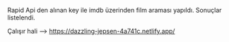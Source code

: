 Rapid Api den alınan key ile imdb üzerinden film araması yapıldı. Sonuçlar listelendi. 

Çalışır hali --> https://dazzling-jepsen-4a741c.netlify.app/
